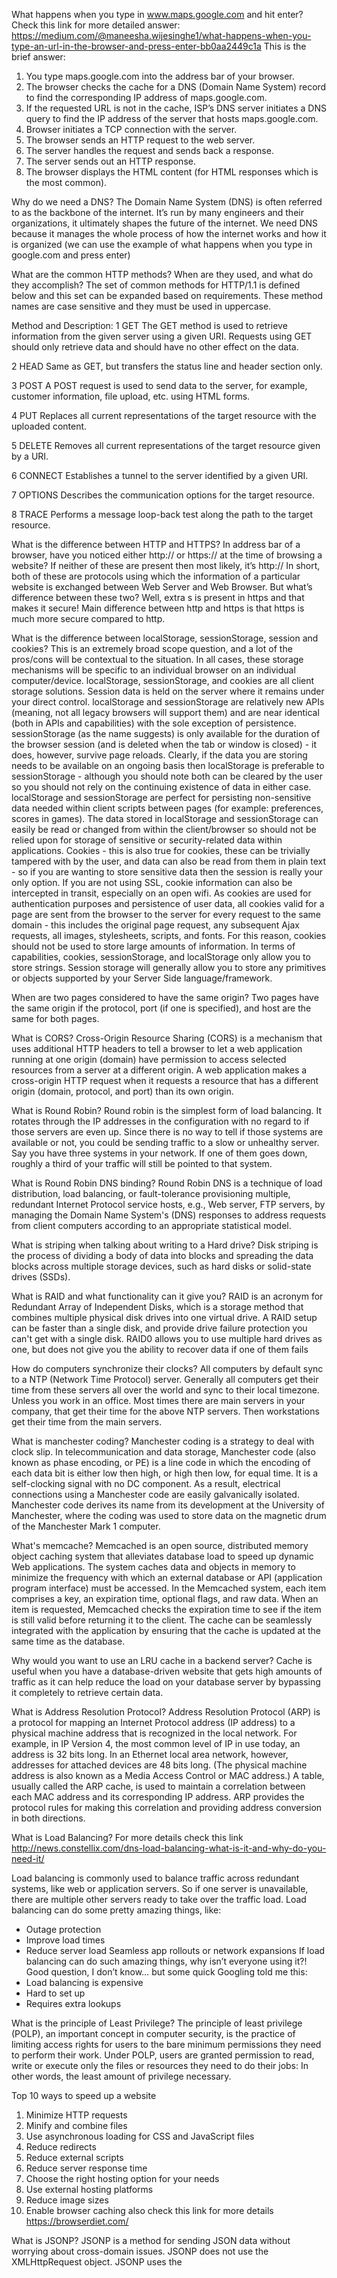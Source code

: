 What happens when you type in www.maps.google.com and hit enter?
  Check this link for more detailed answer:
  https://medium.com/@maneesha.wijesinghe1/what-happens-when-you-type-an-url-in-the-browser-and-press-enter-bb0aa2449c1a
  This is the brief answer:
  1. You type maps.google.com into the address bar of your browser.
  2. The browser checks the cache for a DNS (Domain Name System) record to find the corresponding IP address of maps.google.com.
  3. If the requested URL is not in the cache, ISP’s DNS server initiates a DNS query to find the IP address of the server that hosts maps.google.com.
  4. Browser initiates a TCP connection with the server.
  5. The browser sends an HTTP request to the web server.
  6. The server handles the request and sends back a response.
  7. The server sends out an HTTP response.
  8. The browser displays the HTML content (for HTML responses which is the most common).

Why do we need a DNS?
  The Domain Name System (DNS) is often referred to as the backbone of the internet. It’s run by many engineers and their organizations, it ultimately shapes the future of the internet. We need DNS because it manages the whole process of how the internet works and how it is organized (we can use the example of what happens when you type in google.com and press enter)

What are the common HTTP methods? When are they used, and what do they accomplish?
  The set of common methods for HTTP/1.1 is defined below and this set can be expanded based on requirements. These method names are case sensitive and they must be used in uppercase.

Method and Description:
1	GET
The GET method is used to retrieve information from the given server using a given URI. Requests using GET should only retrieve data and should have no other effect on the data.

2	HEAD
Same as GET, but transfers the status line and header section only.

3	POST
A POST request is used to send data to the server, for example, customer information, file upload, etc. using HTML forms.

4	PUT
Replaces all current representations of the target resource with the uploaded content.

5	DELETE
Removes all current representations of the target resource given by a URI.

6	CONNECT
Establishes a tunnel to the server identified by a given URI.

7	OPTIONS
Describes the communication options for the target resource.

8	TRACE
Performs a message loop-back test along the path to the target resource.

 What is the difference between HTTP and HTTPS?
 In address bar of a browser, have you noticed either http:// or https:// at the time of browsing a website? If neither of these are present then most likely, it’s http://
In short, both of these are protocols using which the information of a particular website is exchanged between Web Server and Web Browser. But what’s difference between these two? Well, extra s is present in https and that makes it secure!
Main difference between http and https is that https is much more secure compared to http.

What is the difference between localStorage, sessionStorage, session and cookies?
This is an extremely broad scope question, and a lot of the pros/cons will be contextual to the situation.
In all cases, these storage mechanisms will be specific to an individual browser on an individual computer/device.
localStorage, sessionStorage, and cookies are all client storage solutions. Session data is held on the server where it remains under your direct control.
localStorage and sessionStorage are relatively new APIs (meaning, not all legacy browsers will support them) and are near identical (both in APIs and capabilities) with the sole exception of persistence. sessionStorage (as the name suggests) is only available for the duration of the browser session (and is deleted when the tab or window is closed) - it does, however, survive page reloads.
Clearly, if the data you are storing needs to be available on an ongoing basis then localStorage is preferable to sessionStorage - although you should note both can be cleared by the user so you should not rely on the continuing existence of data in either case.
localStorage and sessionStorage are perfect for persisting non-sensitive data needed within client scripts between pages (for example: preferences, scores in games). The data stored in localStorage and sessionStorage can easily be read or changed from within the client/browser so should not be relied upon for storage of sensitive or security-related data within applications.
Cookies - this is also true for cookies, these can be trivially tampered with by the user, and data can also be read from them in plain text - so if you are wanting to store sensitive data then the session is really your only option. If you are not using SSL, cookie information can also be intercepted in transit, especially on an open wifi. As cookies are used for authentication purposes and persistence of user data, all cookies valid for a page are sent from the browser to the server for every request to the same domain - this includes the original page request, any subsequent Ajax requests, all images, stylesheets, scripts, and fonts. For this reason, cookies should not be used to store large amounts of information.
In terms of capabilities, cookies, sessionStorage, and localStorage only allow you to store strings. Session storage will generally allow you to store any primitives or objects supported by your Server Side language/framework.

When are two pages considered to have the same origin?
Two pages have the same origin if the protocol, port (if one is specified), and host are the same for both pages.

What is CORS?
Cross-Origin Resource Sharing (CORS) is a mechanism that uses additional HTTP headers to tell a browser to let a web application running at one origin (domain) have permission to access selected resources from a server at a different origin. A web application makes a cross-origin HTTP request when it requests a resource that has a different origin (domain, protocol, and port) than its own origin.

What is Round Robin?
Round robin is the simplest form of load balancing. It rotates through the IP addresses in the configuration with no regard to if those servers are even up.
Since there is no way to tell if those systems are available or not, you could be sending traffic to a slow or unhealthy server.
Say you have three systems in your network. If one of them goes down, roughly a third of your traffic will still be pointed to that system.

What is Round Robin DNS binding?
Round Robin DNS is a technique of load distribution, load balancing, or fault-tolerance provisioning multiple, redundant Internet Protocol service hosts, e.g., Web server, FTP servers, by managing the Domain Name System's (DNS) responses to address requests from client computers according to an appropriate statistical model.

What is striping when talking about writing to a Hard drive?
Disk striping is the process of dividing a body of data into blocks and spreading the data blocks across multiple storage devices, such as hard disks or solid-state drives (SSDs).

What is RAID and what functionality can it give you?
RAID is an acronym for Redundant Array of Independent Disks, which is a storage method that combines multiple physical disk drives into one virtual drive. A RAID setup can be faster than a single disk, and provide drive failure protection you can't get with a single disk.
RAID0 allows you to use multiple hard drives as one, but does not give you the ability to recover data if one of them fails

How do computers synchronize their clocks?
All computers by default sync to a NTP (Network Time Protocol) server. Generally all computers get their time from these servers all over the world and sync to their local timezone.
Unless you work in an office. Most times there are main servers in your company, that get their time for the above NTP servers. Then workstations get their time from the main servers.

What is manchester coding?
Manchester coding is a strategy to deal with clock slip. In telecommunication and data storage, Manchester code (also known as phase encoding, or PE) is a line code in which the encoding of each data bit is either low then high, or high then low, for equal time. It is a self-clocking signal with no DC component. As a result, electrical connections using a Manchester code are easily galvanically isolated.
Manchester code derives its name from its development at the University of Manchester, where the coding was used to store data on the magnetic drum of the Manchester Mark 1 computer.

What's memcache?
Memcached is an open source, distributed memory object caching system that alleviates database load to speed up dynamic Web applications.
The system caches data and objects in memory to minimize the frequency with which an external database or API (application program interface) must be accessed.
In the Memcached system, each item comprises a key, an expiration time, optional flags, and raw data. When an item is requested, Memcached checks the expiration time to see if the item is still valid before returning it to the client. The cache can be seamlessly integrated with the application by ensuring that the cache is updated at the same time as the database.

Why would you want to use an LRU cache in a backend server?
Cache is useful when you have a database-driven website that gets high amounts of traffic as it can help reduce the load on your database server by bypassing it completely to retrieve certain data.

What is Address Resolution Protocol?
Address Resolution Protocol (ARP) is a protocol for mapping an Internet Protocol address (IP address) to a physical machine address that is recognized in the local network. For example, in IP Version 4, the most common level of IP in use today, an address is 32 bits long. In an Ethernet local area network, however, addresses for attached devices are 48 bits long. (The physical machine address is also known as a Media Access Control or MAC address.) A table, usually called the ARP cache, is used to maintain a correlation between each MAC address and its corresponding IP address. ARP provides the protocol rules for making this correlation and providing address conversion in both directions.

What is Load Balancing?
For more details check this link http://news.constellix.com/dns-load-balancing-what-is-it-and-why-do-you-need-it/
<!-- DNS Load Balancing: What is It and Why Do You Need It? -->
Load balancing is commonly used to balance traffic across redundant systems, like web or application servers. So if one server is unavailable, there are multiple other servers ready to take over the traffic load.
Load balancing can do some pretty amazing things, like:
 - Outage protection
 - Improve load times
 - Reduce server load
Seamless app rollouts or network expansions
If load balancing can do such amazing things, why isn’t everyone using it?! Good question, I don’t know… but some quick Googling told me this:
 - Load balancing is expensive
 - Hard to set up
 - Requires extra lookups

What is the principle of Least Privilege?
The principle of least privilege (POLP), an important concept in computer security, is the practice of limiting access rights for users to the bare minimum permissions they need to perform their work. Under POLP, users are granted permission to read, write or execute only the files or resources they need to do their jobs: In other words, the least amount of privilege necessary.

Top 10 ways to speed up a website
1. Minimize HTTP requests
2. Minify and combine files
3. Use asynchronous loading for CSS and JavaScript files
4. Reduce redirects
5. Reduce external scripts
6. Reduce server response time
7. Choose the right hosting option for your needs
8. Use external hosting platforms
9. Reduce image sizes
10. Enable browser caching
also check this link for more details https://browserdiet.com/

What is JSONP?
JSONP is a method for sending JSON data without worrying about cross-domain issues.
JSONP does not use the XMLHttpRequest object.
JSONP uses the <script> tag instead.
JSONP stands for JSON with Padding.
Requesting a file from another domain can cause problems, due to cross-domain policy.
Requesting an external script from another domain does not have this problem.
JSONP uses this advantage, and request files using the script tag instead of the XMLHttpRequest object.

What does data before action mean in OOP?
It means that the way OOP works is that it approaches a problem with decomposing the data into a bunch of different data types first before moving to approach the functions.

What is the difference between public and private methods?
A public method is one that can be accessed by any other object whereas a private method is not. Private methods cannot be accessed by any other class, it can only be accessed by its own.

System Design
What are the 9 areas of inquiry that you you should define froma high level before diving into implementation?
- Features
- Define API's
- Availability
- Latency Performance
- Scalability
- Durability
- Class Diagram
- Security & Privacy
- Cost Effective

Why is caching important in system design?
Caching is going to speed up our requests. If we know some data is going to be used more frequently, we can store it in a cache.

What is partial function application?
Creating a new function by fixing some parameters of the existing one.

What is the difference between class inheritance and class composition?
Though both Inheritance and Composition provides code reusablility, main difference between Composition and Inheritance in Java is that Composition allows reuse of code without extending it but for Inheritance you must extend the class for any reuse of code or functionality.

What is method overriding?
If subclass (child class) has the same method as declared in the parent class, it is known as method overriding in Java.
In other words, If a subclass provides the specific implementation of the method that has been declared by one of its parent class, it is known as method overriding.

What is polymorphism?
The word polymorphism is used in various contexts and describes situations in which something occurs in several different forms. In computer science, it describes the concept that objects of different types can be accessed through the same interface. Each type can provide its own, independent implementation of this interface. It is one of the core concepts of object-oriented programming (OOP).
If you’re wondering if an object is polymorphic, you can perform a simple test. If the object successfully passes multiple is-a or instanceof tests, it’s polymorphic. As I’ve described in my post about inheritance, all Java classes extend the class Object. Due to this, all objects in Java are polymorphic because they pass at least two instanceof checks.

What is the idea of creating services (in Rails)?
It is particularly useful when we need a place to define complex actions, processes with many steps, callbacks or interactions with multiple models which do not fit anywhere else. Service objects are also commonly used to mitigate problems with model callbacks that interact with external classes

What is a bloom Filter?
It is a space efficient probabilistic based data structure. It is used to decide if an element belongs to set or not.

What is PAXOS?
It is used to derive consensus over distributed hosts.

What is Map Reduce?
Filtering, sorting and summarizing data

Explain Websockets
“WebSockets” is an advanced technology that allows real-time interactive communication between the client browser and a server. It uses a completely different protocol that allows bidirectional data flow, making it unique against HTTP. WebSockets is a technology that allows for opening an interactive communications session between a user’s browser and a server. With this technology, a user can send messages to a server and receive event-driven responses without requiring long-polling, i.e. without having to constantly check the server for a reply. Think about when you are replying to an email in Gmail, and at the bottom of your screen you see an alert pop up saying “1 unread message from [insert some email address here]” coming from the person you were just responding to. That kind of real-time feedback is due to technologies like WebSockets!
What is the web socket good for?
- Real-time applications
- Chat apps
- IoT (internet of things)
- Online multiplayer games

Tiny URL
Go here for more details https://www.youtube.com/watch?v=fMZMm_0ZhK4
Basically, TinyURL is a URL shortening service, a web service that provides short aliases for redirection of long URLs. There are many other similar services like Google URL Shortener, Bitly etc..
For example, URL http://blog.gainlo.co/index.php/2015/10/22/8-things-you-need-to-know-before-system-design-interviews/ is long and hard to remember, TinyURL can create a alias for it – http://tinyurl.com/j7ve58y. If you click the alias, it’ll redirect you to the original URL.
To make things easier, we can assume the alias is something like http://tinyurl.com/<alias_hash> and alias_hash is a fixed length string.
If the length is 7 containing [A-Z, a-z, 0-9], we can serve 62 ^ 7 ~= 3500 billion URLs. It’s said that there are ~644 million URLs at the time of this writing.
To begin with, let’s store all the mappings in a single database. A straightforward approach is using alias_hash as the ID of each mapping, which can be generated as a random string of length 7.
Therefore, we can first just store <ID, URL>. When a user inputs a long URL “http://www.gainlo.co”, the system creates a random 7-character string like “abcd123” as ID and inserts entry <“abcd123”, “http://www.gainlo.co”> into the database.
In the run time, when someone visits http://tinyurl.com/abcd123, we look up by ID “abcd123” and redirect to the corresponding URL “http://www.gainlo.co”.


For Interview !!

What is SSL?

  Secure Sockets Layer (SSL) is a standard security technology for establishing an encrypted link between a server and a client—typically a web server (website) and a browser, or a mail server and a mail client (e.g., Outlook).

  SSL allows sensitive information such as credit card numbers, social security numbers, and login credentials to be transmitted securely. Normally, data sent between browsers and web servers is sent in plain text—leaving you vulnerable to eavesdropping. If an attacker is able to intercept all data being sent between a browser and a web server, they can see and use that information.

  More specifically, SSL is a security protocol. Protocols describe how algorithms should be used. In this case, the SSL protocol determines variables of the encryption for both the link and the data being transmitted.

  All browsers have the capability to interact with secured web servers using the SSL protocol. However, the browser and the server need what is called an SSL Certificate to be able to establish a secure connection.

  SSL secures millions of peoples’ data on the Internet every day, especially during online transactions or when transmitting confidential information. Internet users have come to associate their online security with the lock icon that comes with an SSL-secured website or green address bar that comes with an Extended Validation SSL-secured website. SSL-secured websites also begin with https rather than http.


What is an SSL Certificate and How Does it Work?

  SSL certificates create an encrypted connection and establish trust.
  One of the most important components of online business is creating a trusted environment where potential customers feel confident in making purchases. SSL certificates create a foundation of trust by establishing a secure connection. To ensure visitors their connection is secure, browsers provide visual cues, such as a lock icon or a green bar.

  SSL certificates have a key pair: a public and a private key. These keys work together to establish an encrypted connection. The certificate also contains what is called the “subject,” which is the identity of the certificate/website owner.

  To get a certificate, you must create a Certificate Signing Request (CSR) on your server. This process creates a private key and public key on your server. The CSR data file that you send to the SSL Certificate issuer (called a Certificate Authority or CA) contains the public key. The CA uses the CSR data file to create a data structure to match your private key without compromising the key itself. The CA never sees the private key.

  Once you receive the SSL certificate, you install it on your server. You also install an intermediate certificate that establishes the credibility of your SSL Certificate by tying it to your CA’s root certificate. The instructions for installing and testing your certificate will be different depending on your server.


How Does the SSL Certificate Create a Secure Connection?

  When a browser attempts to access a website that is secured by SSL, the browser and the web server establish an SSL connection using a process called an “SSL Handshake” (see diagram below). Note that the SSL Handshake is invisible to the user and happens instantaneously.

  Essentially, three keys are used to set up the SSL connection: the public, private, and session keys. Anything encrypted with the public key can only be decrypted with the private key, and vice versa.

  Because encrypting and decrypting with private and public key takes a lot of processing power, they are only used during the SSL Handshake to create a symmetric session key. After the secure connection is made, the session key is used to encrypt all transmitted data.

  - Browser connects to a web server (website) secured with SSL (https). Browser requests that the server identify itself.
  - Server sends a copy of its SSL Certificate, including the server’s public key.
  - Browser checks the certificate root against a list of trusted CAs and that the certificate is unexpired, unrevoked, and that its common name is valid for the website that it is connecting to. If the browser trusts the certificate, it creates, encrypts, and sends back a symmetric session key using the server’s public key.
  - Server decrypts the symmetric session key using its private key and sends back an acknowledgement encrypted with the session key to start the encrypted session.
  - Server and Browser now encrypt all transmitted data with the session key.

Application High Availability concepts
https://docs.oracle.com/cd/A91202_01/901_doc/rac.901/a89867/pshavdtl.htm

Disaster Recovery
Disaster recovery (DR) is an area of security planning that aims to protect an organization from the effects of significant negative events. DR allows an organization to maintain or quickly resume mission-critical functions following a disaster.
More here https://searchdisasterrecovery.techtarget.com/definition/disaster-recovery

Security Concepts ( Eg: Top 10 Owasp (Open Web Application Security Project))
https://www.greycampus.com/blog/information-security/owasp-top-vulnerabilities-in-web-applications
OWASP (Open web application security project) community helps organizations develop secure applications. They come up with standards, freeware tools and conferences that help organizations as well as researchers. OWASP top 10 is the list of top 10 application vulnerabilities along with the risk, impact, and countermeasures. The list is usually refreshed in every 3-4 years.

1. Injection
2. Broken Authentication
3. Sensitive data exposure
4. XML External Entities (XXE)
5. Broken Access control
6. Security misconfigurations
7. Cross Site Scripting (XSS)
8. Insecure Deserialization
9. Using Components with known vulnerabilities
10. Insufficient logging and monitoring


Network architecture
https://study.com/academy/lesson/network-architecture-tiered-peer-to-peer.html
There are several ways in which a computer network can be designed. Network architecture refers to how computers are organized in a system and how tasks are allocated between these computers. Two of the most widely used types of network architecture are peer-to-peer and client/server. Client/server architecture is also called 'tiered' because it uses multiple levels. This lesson will discuss each of these two types in more detail.

Software Development Life Cycle – Different Methodologies
https://melsatar.blog/2012/03/15/software-development-life-cycle-models-and-methodologies/

Project Management Life Cycle
https://www.smartsheet.com/blog/demystifying-5-phases-project-management
